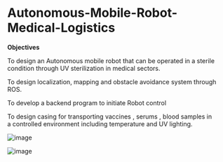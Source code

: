 # Autonomous-Mobile-Robot-Medical-Logistics
<b>Objectives</b>

To design an Autonomous mobile robot that can be operated in a sterile condition through UV sterilization in medical sectors.

To design localization, mapping and obstacle avoidance system through ROS.

To develop a backend program to initiate Robot control 

To design casing for transporting vaccines , serums , blood samples in a controlled environment including temperature and UV lighting.


![image](https://user-images.githubusercontent.com/70406505/216823519-b8d5a0dd-4870-45e6-9476-7f7e638767e0.png)

![image](https://user-images.githubusercontent.com/70406505/216823534-3bb41157-6031-41de-92be-9b7a2c6b8281.png)
